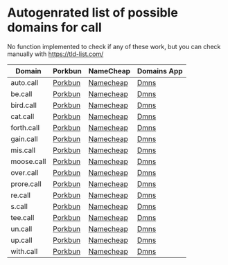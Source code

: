 # Autogenrated list of possible domains for call

No function implemented to check if any of these work, but you can check manually with https://tld-list.com/

| Domain | Porkbun | NameCheap | Domains App |
|---|---|---|---|
| auto.call | [Porkbun](https://porkbun.com/checkout/search?prb=e814663da1&tlds=&idnLanguage=&search=search&q=auto.call) | [Namecheap](https://www.namecheap.com/domains/registration/results/?domain=auto.call) | [Dmns](https://dmns.app/domains?q=auto.call) |
| be.call | [Porkbun](https://porkbun.com/checkout/search?prb=e814663da1&tlds=&idnLanguage=&search=search&q=be.call) | [Namecheap](https://www.namecheap.com/domains/registration/results/?domain=be.call) | [Dmns](https://dmns.app/domains?q=be.call) |
| bird.call | [Porkbun](https://porkbun.com/checkout/search?prb=e814663da1&tlds=&idnLanguage=&search=search&q=bird.call) | [Namecheap](https://www.namecheap.com/domains/registration/results/?domain=bird.call) | [Dmns](https://dmns.app/domains?q=bird.call) |
| cat.call | [Porkbun](https://porkbun.com/checkout/search?prb=e814663da1&tlds=&idnLanguage=&search=search&q=cat.call) | [Namecheap](https://www.namecheap.com/domains/registration/results/?domain=cat.call) | [Dmns](https://dmns.app/domains?q=cat.call) |
| forth.call | [Porkbun](https://porkbun.com/checkout/search?prb=e814663da1&tlds=&idnLanguage=&search=search&q=forth.call) | [Namecheap](https://www.namecheap.com/domains/registration/results/?domain=forth.call) | [Dmns](https://dmns.app/domains?q=forth.call) |
| gain.call | [Porkbun](https://porkbun.com/checkout/search?prb=e814663da1&tlds=&idnLanguage=&search=search&q=gain.call) | [Namecheap](https://www.namecheap.com/domains/registration/results/?domain=gain.call) | [Dmns](https://dmns.app/domains?q=gain.call) |
| mis.call | [Porkbun](https://porkbun.com/checkout/search?prb=e814663da1&tlds=&idnLanguage=&search=search&q=mis.call) | [Namecheap](https://www.namecheap.com/domains/registration/results/?domain=mis.call) | [Dmns](https://dmns.app/domains?q=mis.call) |
| moose.call | [Porkbun](https://porkbun.com/checkout/search?prb=e814663da1&tlds=&idnLanguage=&search=search&q=moose.call) | [Namecheap](https://www.namecheap.com/domains/registration/results/?domain=moose.call) | [Dmns](https://dmns.app/domains?q=moose.call) |
| over.call | [Porkbun](https://porkbun.com/checkout/search?prb=e814663da1&tlds=&idnLanguage=&search=search&q=over.call) | [Namecheap](https://www.namecheap.com/domains/registration/results/?domain=over.call) | [Dmns](https://dmns.app/domains?q=over.call) |
| prore.call | [Porkbun](https://porkbun.com/checkout/search?prb=e814663da1&tlds=&idnLanguage=&search=search&q=prore.call) | [Namecheap](https://www.namecheap.com/domains/registration/results/?domain=prore.call) | [Dmns](https://dmns.app/domains?q=prore.call) |
| re.call | [Porkbun](https://porkbun.com/checkout/search?prb=e814663da1&tlds=&idnLanguage=&search=search&q=re.call) | [Namecheap](https://www.namecheap.com/domains/registration/results/?domain=re.call) | [Dmns](https://dmns.app/domains?q=re.call) |
| s.call | [Porkbun](https://porkbun.com/checkout/search?prb=e814663da1&tlds=&idnLanguage=&search=search&q=s.call) | [Namecheap](https://www.namecheap.com/domains/registration/results/?domain=s.call) | [Dmns](https://dmns.app/domains?q=s.call) |
| tee.call | [Porkbun](https://porkbun.com/checkout/search?prb=e814663da1&tlds=&idnLanguage=&search=search&q=tee.call) | [Namecheap](https://www.namecheap.com/domains/registration/results/?domain=tee.call) | [Dmns](https://dmns.app/domains?q=tee.call) |
| un.call | [Porkbun](https://porkbun.com/checkout/search?prb=e814663da1&tlds=&idnLanguage=&search=search&q=un.call) | [Namecheap](https://www.namecheap.com/domains/registration/results/?domain=un.call) | [Dmns](https://dmns.app/domains?q=un.call) |
| up.call | [Porkbun](https://porkbun.com/checkout/search?prb=e814663da1&tlds=&idnLanguage=&search=search&q=up.call) | [Namecheap](https://www.namecheap.com/domains/registration/results/?domain=up.call) | [Dmns](https://dmns.app/domains?q=up.call) |
| with.call | [Porkbun](https://porkbun.com/checkout/search?prb=e814663da1&tlds=&idnLanguage=&search=search&q=with.call) | [Namecheap](https://www.namecheap.com/domains/registration/results/?domain=with.call) | [Dmns](https://dmns.app/domains?q=with.call) |
